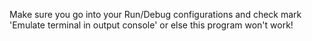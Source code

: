 Make sure you go into your Run/Debug configurations and check mark 
'Emulate terminal in output console'
or else this program won't work!
